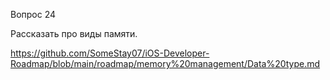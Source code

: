 Вопрос 24

Рассказать про виды памяти.

https://github.com/SomeStay07/iOS-Developer-Roadmap/blob/main/roadmap/memory%20management/Data%20type.md